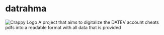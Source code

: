 # datrahma
![Crappy Logo](https://i.imgur.com/6vWZFyy.png)
A project that aims to digitalize the DATEV account cheats pdfs into a readable format with all data that is provided
